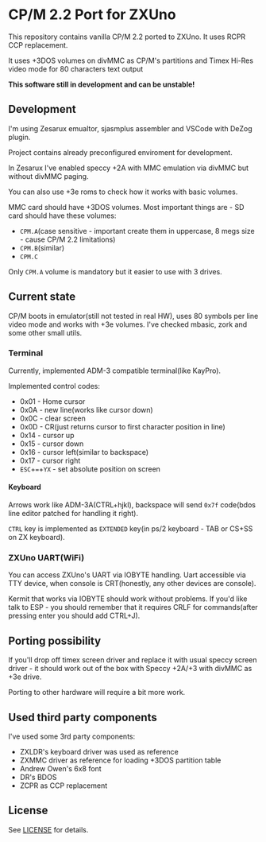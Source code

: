# CP/M 2.2 Port for ZXUno

This repository contains vanilla CP/M 2.2 ported to ZXUno. It uses RCPR CCP replacement.

It uses +3DOS volumes on divMMC as CP/M's partitions and Timex Hi-Res video mode
for 80 characters text output

**This software still in development and can be unstable!**

## Development

I'm using Zesarux emualtor, sjasmplus assembler and VSCode with DeZog plugin. 

Project contains already preconfigured enviroment for development.

In Zesarux I've enabled speccy +2A with MMC emulation via divMMC but without divMMC paging.

You can also use +3e roms to check how it works with basic volumes.

MMC card should have +3DOS volumes. Most important things are - SD card should have these volumes:
 * `CPM.A`(case sensitive - important create them in uppercase, 8 megs size - cause CP/M 2.2 limitations)
 * `CPM.B`(similar)
 * `CPM.C`

 Only `CPM.A` volume is mandatory but it easier to use with 3 drives.

## Current state

CP/M boots in emulator(still not tested in real HW), uses 80 symbols per line video mode and works with +3e volumes. I've checked mbasic, zork and some other small utils.

### Terminal

Currently, implemented ADM-3 compatible terminal(like KayPro).

Implemented control codes:
 * 0x01 - Home cursor
 * 0x0A - new line(works like cursor down)
 * 0x0C - clear screen
 * 0x0D - CR(just returns cursor to first character position in line)
 * 0x14 - cursor up
 * 0x15 - cursor down
 * 0x16 - cursor left(similar to backspace)
 * 0x17 - cursor right
 * `ESC`+`=`+`YX` - set absolute position on screen 

#### Keyboard

Arrows work like ADM-3A(CTRL+hjkl), backspace will send `0x7f` code(bdos line editor patched for handling it right). 

`CTRL` key is implemented as `EXTENDED` key(in ps/2 keyboard - TAB or CS+SS on ZX keyboard). 

### ZXUno UART(WiFi)

You can access ZXUno's UART via IOBYTE handling. Uart accessible via TTY device, when console is CRT(honestly, any other devices are console).

Kermit that works via IOBYTE should work without problems. If you'd like talk to ESP - you should remember that it requires CRLF for commands(after pressing enter you should add CTRL+J). 

## Porting possibility

If you'll drop off timex screen driver and replace it with usual speccy screen driver - it should work out of the box with Speccy +2A/+3 with divMMC as +3e drive. 

Porting to other hardware will require a bit more work.

## Used third party components

I've used some 3rd party components:
 * ZXLDR's keyboard driver was used as reference
 * ZXMMC driver as reference for loading +3DOS partition table
 * Andrew Owen's 6x8 font 
 * DR's BDOS
 * ZCPR as CCP replacement

## License

See [LICENSE](LICENSE) for details.
